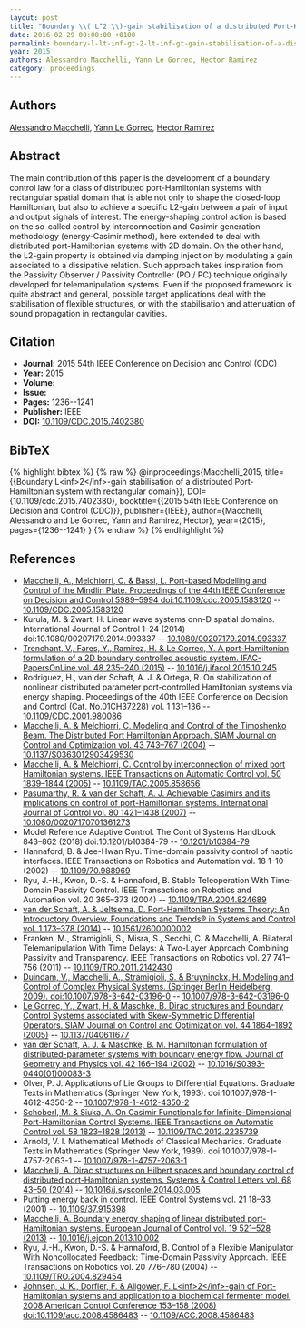 ```yaml
---
layout: post
title: "Boundary \\( L^2 \\)-gain stabilisation of a distributed Port-Hamiltonian system with rectangular domain"
date: 2016-02-29 00:00:00 +0100
permalink: boundary-l-lt-inf-gt-2-lt-inf-gt-gain-stabilisation-of-a-distributed-port-hamiltonian-system-with-rectangular-domain
year: 2015
authors: Alessandro Macchelli, Yann Le Gorrec, Hector Ramirez
category: proceedings
---
```

 
## Authors
[Alessandro Macchelli](authors/alessandro-macchelli), [Yann Le Gorrec](authors/yann-le-gorrec), [Hector Ramirez](authors/hector-ramirez)
 
## Abstract
The main contribution of this paper is the development of a boundary control law for a class of distributed port-Hamiltonian systems with rectangular spatial domain that is able not only to shape the closed-loop Hamiltonian, but also to achieve a specific L2-gain between a pair of input and output signals of interest. The energy-shaping control action is based on the so-called control by interconnection and Casimir generation methodology (energy-Casimir method), here extended to deal with distributed port-Hamiltonian systems with 2D domain. On the other hand, the L2-gain property is obtained via damping injection by modulating a gain associated to a dissipative relation. Such approach takes inspiration from the Passivity Observer / Passivity Controller (PO / PC) technique originally developed for telemanipulation systems. Even if the proposed framework is quite abstract and general, possible target applications deal with the stabilisation of flexible structures, or with the stabilisation and attenuation of sound propagation in rectangular cavities.
 
## Citation
- **Journal:** 2015 54th IEEE Conference on Decision and Control (CDC)
- **Year:** 2015
- **Volume:** 
- **Issue:** 
- **Pages:** 1236--1241
- **Publisher:** IEEE
- **DOI:** [10.1109/CDC.2015.7402380](https://doi.org/10.1109/CDC.2015.7402380)
 
## BibTeX
{% highlight bibtex %}
{% raw %}
@inproceedings{Macchelli_2015,
  title={{Boundary L&lt;inf&gt;2&lt;/inf&gt;-gain stabilisation of a distributed Port-Hamiltonian system with rectangular domain}},
  DOI={10.1109/cdc.2015.7402380},
  booktitle={{2015 54th IEEE Conference on Decision and Control (CDC)}},
  publisher={IEEE},
  author={Macchelli, Alessandro and Le Gorrec, Yann and Ramirez, Hector},
  year={2015},
  pages={1236--1241}
}
{% endraw %}
{% endhighlight %}
 
## References
- [Macchelli, A., Melchiorri, C. & Bassi, L. Port-based Modelling and Control of the Mindlin Plate. Proceedings of the 44th IEEE Conference on Decision and Control 5989–5994 doi:10.1109/cdc.2005.1583120](port-based-modelling-and-control-of-the-mindlin-plate) -- [10.1109/CDC.2005.1583120](https://doi.org/10.1109/CDC.2005.1583120)
- Kurula, M. & Zwart, H. Linear wave systems onn-D spatial domains. International Journal of Control 1–24 (2014) doi:10.1080/00207179.2014.993337 -- [10.1080/00207179.2014.993337](https://doi.org/10.1080/00207179.2014.993337)
- [Trenchant, V., Fares, Y., Ramirez, H. & Le Gorrec, Y. A port-Hamiltonian formulation of a 2D boundary controlled acoustic system. IFAC-PapersOnLine vol. 48 235–240 (2015)](a-port-hamiltonian-formulation-of-a-2d-boundary-controlled-acoustic-system) -- [10.1016/j.ifacol.2015.10.245](https://doi.org/10.1016/j.ifacol.2015.10.245)
- Rodriguez, H., van der Schaft, A. J. & Ortega, R. On stabilization of nonlinear distributed parameter port-controlled Hamiltonian systems via energy shaping. Proceedings of the 40th IEEE Conference on Decision and Control (Cat. No.01CH37228) vol. 1 131–136 -- [10.1109/CDC.2001.980086](https://doi.org/10.1109/CDC.2001.980086)
- [Macchelli, A. & Melchiorri, C. Modeling and Control of the Timoshenko Beam. The Distributed Port Hamiltonian Approach. SIAM Journal on Control and Optimization vol. 43 743–767 (2004)](modeling-and-control-of-the-timoshenko-beam-the-distributed-port-hamiltonian-approach) -- [10.1137/S0363012903429530](https://doi.org/10.1137/S0363012903429530)
- [Macchelli, A. & Melchiorri, C. Control by interconnection of mixed port Hamiltonian systems. IEEE Transactions on Automatic Control vol. 50 1839–1844 (2005)](control-by-interconnection-of-mixed-port-hamiltonian-systems) -- [10.1109/TAC.2005.858656](https://doi.org/10.1109/TAC.2005.858656)
- [Pasumarthy, R. & van der Schaft, A. J. Achievable Casimirs and its implications on control of port-Hamiltonian systems. International Journal of Control vol. 80 1421–1438 (2007)](achievable-casimirs-and-its-implications-on-control-of-port-hamiltonian-systems) -- [10.1080/00207170701361273](https://doi.org/10.1080/00207170701361273)
- Model Reference Adaptive Control. The Control Systems Handbook 843–862 (2018) doi:10.1201/b10384-79 -- [10.1201/b10384-79](https://doi.org/10.1201/b10384-79)
- Hannaford, B. & Jee-Hwan Ryu. Time-domain passivity control of haptic interfaces. IEEE Transactions on Robotics and Automation vol. 18 1–10 (2002) -- [10.1109/70.988969](https://doi.org/10.1109/70.988969)
- Ryu, J.-H., Kwon, D.-S. & Hannaford, B. Stable Teleoperation With Time-Domain Passivity Control. IEEE Transactions on Robotics and Automation vol. 20 365–373 (2004) -- [10.1109/TRA.2004.824689](https://doi.org/10.1109/TRA.2004.824689)
- [van der Schaft, A. & Jeltsema, D. Port-Hamiltonian Systems Theory: An Introductory Overview. Foundations and Trends® in Systems and Control vol. 1 173–378 (2014)](port-hamiltonian-systems-theory-an-introductory-overview-journal) -- [10.1561/2600000002](https://doi.org/10.1561/2600000002)
- Franken, M., Stramigioli, S., Misra, S., Secchi, C. & Macchelli, A. Bilateral Telemanipulation With Time Delays: A Two-Layer Approach Combining Passivity and Transparency. IEEE Transactions on Robotics vol. 27 741–756 (2011) -- [10.1109/TRO.2011.2142430](https://doi.org/10.1109/TRO.2011.2142430)
- [Duindam, V., Macchelli, A., Stramigioli, S. & Bruyninckx, H. Modeling and Control of Complex Physical Systems. (Springer Berlin Heidelberg, 2009). doi:10.1007/978-3-642-03196-0](modeling-and-control-of-complex-physical-systems) -- [10.1007/978-3-642-03196-0](https://doi.org/10.1007/978-3-642-03196-0)
- [Le Gorrec, Y., Zwart, H. & Maschke, B. Dirac structures and Boundary Control Systems associated with Skew-Symmetric Differential Operators. SIAM Journal on Control and Optimization vol. 44 1864–1892 (2005)](dirac-structures-and-boundary-control-systems-associated-with-skew-symmetric-differential-operators) -- [10.1137/040611677](https://doi.org/10.1137/040611677)
- [van der Schaft, A. J. & Maschke, B. M. Hamiltonian formulation of distributed-parameter systems with boundary energy flow. Journal of Geometry and Physics vol. 42 166–194 (2002)](hamiltonian-formulation-of-distributed-parameter-systems-with-boundary-energy-flow) -- [10.1016/S0393-0440(01)00083-3](https://doi.org/10.1016/S0393-0440(01)00083-3)
- Olver, P. J. Applications of Lie Groups to Differential Equations. Graduate Texts in Mathematics (Springer New York, 1993). doi:10.1007/978-1-4612-4350-2 -- [10.1007/978-1-4612-4350-2](https://doi.org/10.1007/978-1-4612-4350-2)
- [Schoberl, M. & Siuka, A. On Casimir Functionals for Infinite-Dimensional Port-Hamiltonian Control Systems. IEEE Transactions on Automatic Control vol. 58 1823–1828 (2013)](on-casimir-functionals-for-infinite-dimensional-port-hamiltonian-control-systems) -- [10.1109/TAC.2012.2235739](https://doi.org/10.1109/TAC.2012.2235739)
- Arnold, V. I. Mathematical Methods of Classical Mechanics. Graduate Texts in Mathematics (Springer New York, 1989). doi:10.1007/978-1-4757-2063-1 -- [10.1007/978-1-4757-2063-1](https://doi.org/10.1007/978-1-4757-2063-1)
- [Macchelli, A. Dirac structures on Hilbert spaces and boundary control of distributed port-Hamiltonian systems. Systems &amp; Control Letters vol. 68 43–50 (2014)](dirac-structures-on-hilbert-spaces-and-boundary-control-of-distributed-port-hamiltonian-systems) -- [10.1016/j.sysconle.2014.03.005](https://doi.org/10.1016/j.sysconle.2014.03.005)
- Putting energy back in control. IEEE Control Systems vol. 21 18–33 (2001) -- [10.1109/37.915398](https://doi.org/10.1109/37.915398)
- [Macchelli, A. Boundary energy shaping of linear distributed port-Hamiltonian systems. European Journal of Control vol. 19 521–528 (2013)](boundary-energy-shaping-of-linear-distributed-port-hamiltonian-systems) -- [10.1016/j.ejcon.2013.10.002](https://doi.org/10.1016/j.ejcon.2013.10.002)
- Ryu, J.-H., Kwon, D.-S. & Hannaford, B. Control of a Flexible Manipulator With Noncollocated Feedback: Time-Domain Passivity Approach. IEEE Transactions on Robotics vol. 20 776–780 (2004) -- [10.1109/TRO.2004.829454](https://doi.org/10.1109/TRO.2004.829454)
- [Johnsen, J. K., Dorfler, F. & Allgower, F. L&lt;inf&gt;2&lt;/inf&gt;-gain of Port-Hamiltonian systems and application to a biochemical fermenter model. 2008 American Control Conference 153–158 (2008) doi:10.1109/acc.2008.4586483](l-lt-inf-gt-2-lt-inf-gt-gain-of-port-hamiltonian-systems-and-application-to-a-biochemical-fermenter-model) -- [10.1109/ACC.2008.4586483](https://doi.org/10.1109/ACC.2008.4586483)

